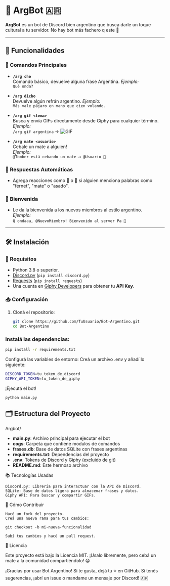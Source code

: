 # 🤖 ArgBot 🇦🇷

 **ArgBot** es un bot de Discord bien argentino que busca darle un toque cultural a tu servidor. No hay bot más fachero q este 🧉

---

## 🚀 Funcionalidades

### 📜 Comandos Principales
- **`/arg che`**  
  Comando básico, devuelve alguna frase Argentina.
  *Ejemplo:*  
  `Qué onda?`

- **`/arg dicho`**  
  Devuelve algún refrán argentino. 
  *Ejemplo:*  
  `Más vale pájaro en mano que cien volando.`

- **`/arg gif <tema>`**  
  Busca y envía GIFs directamente desde Giphy para cualquier término.  
  *Ejemplo:*  
  `/arg gif argentina` -> ![GIF](https://media2.giphy.com/media/v1.Y2lkPTc5MGI3NjExYXdxaWQ0Nm04N2N4c29maGp5Z2JoYjZ1OXlhNHd2cTZmajZzdjVldSZlcD12MV9pbnRlcm5hbF9naWZfYnlfaWQmY3Q9Zw/WzR8zb0PN6bUmfz4DW/giphy.gif)

- **`/arg mate <usuario>`**  
  Cebale un mate a alguien!  
  *Ejemplo:*  
  `@Tomber está cebando un mate a @Usuario 🧉`

### 🤖 Respuestas Automáticas
- Agrega reacciones como 🧉 o 🍖 si alguien menciona palabras como "fernet", "mate" o "asado".

### 🎉 Bienvenida
- Le da la bienvenida a los nuevos miembros al estilo argentino.  
  *Ejemplo:*  
  `Q ondaaa, @NuevoMiembro! Bienvenido al server Pa 👋`

---

## 🛠️ Instalación

### 🔧 Requisitos
- Python 3.8 o superior.
- [Discord.py](https://discordpy.readthedocs.io/en/stable/) (`pip install discord.py`)
- [Requests](https://docs.python-requests.org/en/master/) (`pip install requests`)
- Una cuenta en [Giphy Developers](https://developers.giphy.com/) para obtener tu **API Key**.


### 📥 Configuración
1. Cloná el repositorio:
   ```bash
   git clone https://github.com/TuUsuario/Bot-Argentino.git
   cd Bot-Argentino
   ```

### Instalá las dependencias:
  ```bash
  pip install -r requirements.txt
  ```

Configurá las variables de entorno: Creá un archivo .env y añadí lo siguiente:
  ```bash
DISCORD_TOKEN=tu_token_de_discord
GIPHY_API_TOKEN=tu_token_de_giphy
  ```

¡Ejecutá el bot!

    python main.py

## 🗂️ Estructura del Proyecto

Argbot/
- **main.py**:                  Archivo principal para ejecutar el bot
- **cogs**:                     Carpeta que contiene modulos de comandos
- **frases.db**:                Base de datos SQLite con frases argentinas
- **requirements.txt**:         Dependencias del proyecto
- **.env**:                     Tokens de Discord y Giphy (excluido de git)
- **README.md**:                Este hermoso archivo

📚 Tecnologías Usadas

    Discord.py: Librería para interactuar con la API de Discord.
    SQLite: Base de datos ligera para almacenar frases y datos.
    Giphy API: Para buscar y compartir GIFs.

🌟 Cómo Contribuir

    Hacé un fork del proyecto.
    Creá una nueva rama para tus cambios:

    git checkout -b mi-nueva-funcionalidad

    Subí tus cambios y hacé un pull request.

🧉 Licencia

Este proyecto está bajo la Licencia MIT. ¡Usalo libremente, pero cebá un mate a la comunidad compartiéndolo! 😁

¡Gracias por usar Bot Argentino! Si te gusta, dejá tu ⭐ en GitHub.
Si tenés sugerencias, ¡abrí un issue o mandame un mensaje por Discord! 🇦🇷
